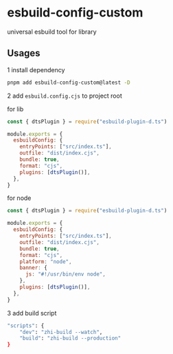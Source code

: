 # esbuild-config-custom

universal esbuild tool for library

## Usages

1 install dependency

```bash
pnpm add esbuild-config-custom@latest -D
```

2 add `esbuild.config.cjs` to project root

for lib

```js
const { dtsPlugin } = require("esbuild-plugin-d.ts")

module.exports = {
  esbuildConfig: {
    entryPoints: ["src/index.ts"],
    outfile: "dist/index.cjs",
    bundle: true,
    format: "cjs",
    plugins: [dtsPlugin()],
  },
}
```

for node

```js
const { dtsPlugin } = require("esbuild-plugin-d.ts")

module.exports = {
  esbuildConfig: {
    entryPoints: ["src/index.ts"],
    outfile: "dist/index.cjs",
    bundle: true,
    format: "cjs",
    platform: "node",
    banner: {
      js: "#!/usr/bin/env node",
    },
    plugins: [dtsPlugin()],
  },
}
```

3 add build script

```bash
"scripts": {
    "dev": "zhi-build --watch",
    "build": "zhi-build --production"
}
```